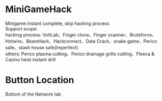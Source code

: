 # MiniGameHack
Minigame instant complete, skip hacking process \
Support scope: \
hacking process: VoltLab、Finger clone、Finger scanner、Bruteforce、Hotwire、BeamHack、Hackconnect、Data Crack、snake game、Perico safe、stash house safe(Imperfect) \
others: Perico plasma cutting、Perico drainage grille cutting、Fleeca & Casino heist instant drill

# Button Location
Bottom of the Network tab
